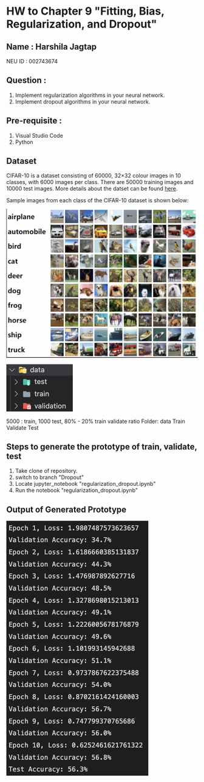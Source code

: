 # HW to Chapter 9 "Fitting, Bias, Regularization, and Dropout"

## Name : Harshila Jagtap 

NEU ID : 002743674 

## Question :

1. Implement regularization algorithms in your neural network.
2. Implement dropout algorithms in your neural network.

## Pre-requisite :

1. Visual Studio Code
2. Python

## Dataset
CIFAR-10 is a dataset consisting of 60000, 32×32 colour images in 10 classes, with 6000 images per class. There are 50000 training images and 10000 test images. More details about the datset can be found [here](https://www.cs.toronto.edu/~kriz/cifar.html).

Sample images from each class of the CIFAR-10 dataset is shown below:


![Dataset](https://github.com/harshilaNEU/Neural_Networks/blob/Training_Sets/Reference_Images/CIFAR-10_dataset.png)

![Dataset](https://github.com/harshilaNEU/Neural_Networks/blob/Dropout/Reference_Images/dataset.png)

5000 : train, 1000 test, 80% - 20% train validate ratio
Folder: data
Train
Validate
Test

## Steps to generate the prototype of train, validate, test

1. Take clone of repository.
2. switch to branch "Dropout"
3. Locate jupyter_notebook "regularization_dropout.ipynb"
4. Run the notebook "regularization_dropout.ipynb"

## Output of Generated Prototype

![Output](https://github.com/harshilaNEU/Neural_Networks/blob/Dropout/Reference_Images/output.png)


